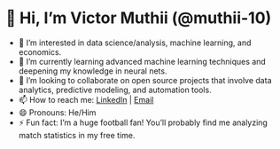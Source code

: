 # 👋 Hi, I’m Victor Muthii (@muthii-10)

- 👀 I’m interested in data science/analysis, machine learning, and economics.
- 🌱 I’m currently learning advanced machine learning techniques and deepening my knowledge in neural nets.
- 💞️ I’m looking to collaborate on open source projects that involve data analytics, predictive modeling, and automation tools.
- 📫 How to reach me: [LinkedIn](https://www.linkedin.com/in/victor-muthii) | [Email](mailto:mv.munene01@gmail.com.com)
- 😄 Pronouns: He/Him
- ⚡ Fun fact: I’m a huge football fan! You’ll probably find me analyzing match statistics in my free time.

<!---
muthii-10/muthii-10 is a ✨ special ✨ repository because its `README.md` (this file) appears on your GitHub profile.
You can click the Preview link to take a look at your changes.
--->
